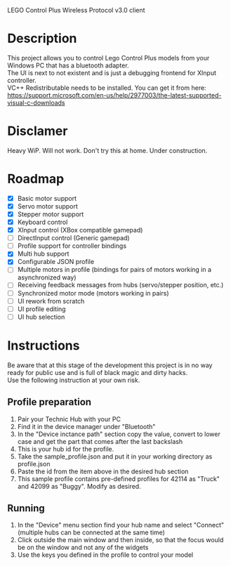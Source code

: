 LEGO Control Plus Wireless Protocol v3.0 client

# Description
This project allows you to control Lego Control Plus models from your Windows PC that has a bluetooth adapter.  
The UI is next to not existent and is just a debugging frontend for XInput controller.  
VC++ Redistributable needs to be installed. You can get it from here: https://support.microsoft.com/en-us/help/2977003/the-latest-supported-visual-c-downloads

# Disclamer
Heavy WiP. Will not work. Don't try this at home. Under construction.

# Roadmap
- [x] Basic motor support
- [x] Servo motor support
- [x] Stepper motor support
- [x] Keyboard control
- [x] XInput control (XBox compatible gamepad)
- [ ] DirectInput control (Generic gamepad)
- [ ] Profile support for controller bindings
- [x] Multi hub support
- [x] Configurable JSON profile
- [ ] Multiple motors in profile (bindings for pairs of motors working in a asynchronized way)
- [ ] Receiving feedback messages from hubs (servo/stepper position, etc.)
- [ ] Synchronized motor mode (motors working in pairs)
- [ ] UI rework from scratch
- [ ] UI profile editing
- [ ] UI hub selection

# Instructions
Be aware that at this stage of the development this project is in no way ready for public use and is full of black magic and dirty hacks.  
Use the following instruction at your own risk.

## Profile preparation
1. Pair your Technic Hub with your PC
1. Find it in the device manager under "Bluetooth"
1. In the "Device inctance path" section copy the value, convert to lower case and get the part that comes after the last backslash
1. This is your hub id for the profile.
1. Take the sample_profile.json and put it in your working directory as profile.json
1. Paste the id from the item above in the desired hub section
1. This sample profile contains pre-defined profiles for 42114 as "Truck" and 42099 as "Buggy". Modify as desired.

## Running
1. In the "Device" menu section find your hub name and select "Connect" (multiple hubs can be connected at the same time)
1. Click outside the main window and then inside, so that the focus would be on the window and not any of the widgets
1. Use the keys you defined in the profile to control your model